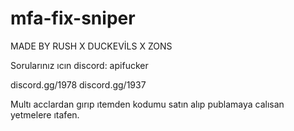 # mfa-fix-sniper

MADE BY RUSH X DUCKEVİLS X ZONS

Sorularınız ıcın discord: apifucker

discord.gg/1978
discord.gg/1937

Multı acclardan gırıp ıtemden kodumu satın alıp publamaya calısan yetmelere ıtafen.
